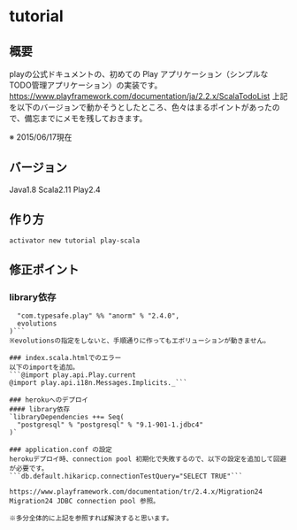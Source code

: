 # tutorial

## 概要
playの公式ドキュメントの、初めての Play アプリケーション（シンプルなTODO管理アプリケーション）の実装です。
https://www.playframework.com/documentation/ja/2.2.x/ScalaTodoList
上記を以下のバージョンで動かそうとしたところ、色々はまるポイントがあったので、備忘までにメモを残しておきます。

※ 2015/06/17現在

## バージョン
Java1.8
Scala2.11
Play2.4

## 作り方
```activator new tutorial play-scala```

## 修正ポイント

### library依存
```libraryDependencies ++= Seq(
  "com.typesafe.play" %% "anorm" % "2.4.0",
  evolutions
)```
※evolutionsの指定をしないと、手順通りに作ってもエボリューションが動きません。

### index.scala.htmlでのエラー
以下のimportを追加。
```@import play.api.Play.current
@import play.api.i18n.Messages.Implicits._```

### herokuへのデプロイ
#### library依存
`libraryDependencies ++= Seq(
  "postgresql" % "postgresql" % "9.1-901-1.jdbc4"
)`

### application.conf の設定
herokuデプロイ時、connection pool 初期化で失敗するので、以下の設定を追加して回避が必要です。
```db.default.hikaricp.connectionTestQuery="SELECT TRUE"```

https://www.playframework.com/documentation/tr/2.4.x/Migration24
Migration24 JDBC connection pool 参照。

※多分全体的に上記を参照すれば解決すると思います。

